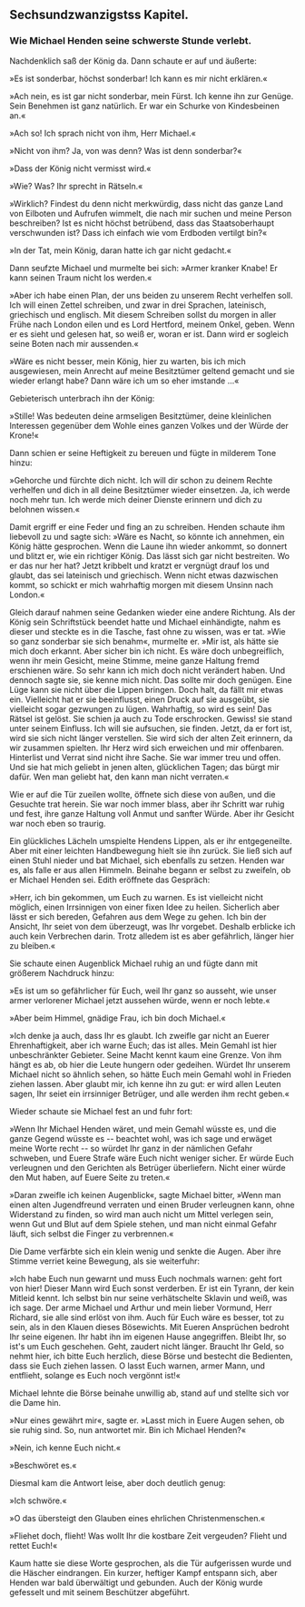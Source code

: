 
<h2>Sechsundzwanzigstss Kapitel.</h2>

<h3>Wie Michael Henden seine schwerste Stunde verlebt.</h3>

Nachdenklich saß der König da. Dann schaute er auf und äußerte:

»Es ist sonderbar, höchst sonderbar! Ich kann es mir nicht erklären.«

»Ach nein, es ist gar nicht sonderbar, mein Fürst. Ich kenne ihn
zur Genüge. Sein Benehmen ist ganz natürlich. Er war ein Schurke
von Kindesbeinen an.«

»Ach so! Ich sprach nicht von ihm, Herr Michael.«

»Nicht von ihm? Ja, von was denn? Was ist denn sonderbar?«

»Dass der König nicht vermisst wird.«

»Wie? Was? Ihr sprecht in Rätseln.«

»Wirklich? Findest du denn nicht merkwürdig, dass nicht das
ganze Land von Eilboten und Aufrufen wimmelt, die nach mir
suchen und meine Person beschreiben? Ist es nicht höchst betrübend, 
dass das Staatsoberhaupt verschwunden ist? Dass ich einfach wie
vom Erdboden vertilgt bin?«

»In der Tat, mein König, daran hatte ich gar nicht gedacht.«

Dann seufzte Michael und murmelte bei sich: »Armer kranker
Knabe! Er kann seinen Traum nicht los werden.«

»Aber ich habe einen Plan, der uns beiden zu unserem Recht
verhelfen soll. Ich will einen Zettel schreiben, und zwar in drei
Sprachen, lateinisch, griechisch und englisch. Mit diesem Schreiben
sollst du morgen in aller Frühe nach London eilen und es Lord Hertford,
meinem Onkel, geben. Wenn er es sieht und gelesen hat, so
weiß er, woran er ist. Dann wird er sogleich seine Boten nach mir
aussenden.«

»Wäre es nicht besser, mein König, hier zu warten, bis ich mich
ausgewiesen, mein Anrecht auf meine Besitztümer geltend gemacht
und sie wieder erlangt habe? Dann wäre ich um so eher imstande ...«

Gebieterisch unterbrach ihn der König:

»Stille! Was bedeuten deine armseligen Besitztümer, deine
kleinlichen Interessen gegenüber dem Wohle eines ganzen Volkes
und der Würde der Krone!«

Dann schien er seine Heftigkeit zu bereuen und fügte in milderem
Tone hinzu:

»Gehorche und fürchte dich nicht. Ich will dir schon zu deinem
Rechte verhelfen und dich in all deine Besitztümer wieder einsetzen. Ja,
ich werde noch mehr tun. Ich werde mich deiner Dienste erinnern
und dich zu belohnen wissen.«

Damit ergriff er eine Feder und fing an zu schreiben. Henden
schaute ihm liebevoll zu und sagte sich: »Wäre es Nacht, so könnte
ich annehmen, ein König hätte gesprochen. Wenn die Laune ihn
wieder ankommt, so donnert und blitzt er, wie ein richtiger König.
Das lässt sich gar nicht bestreiten. Wo er das nur her hat? Jetzt
kribbelt und kratzt er vergnügt drauf los und glaubt, das sei lateinisch
und griechisch. Wenn nicht etwas dazwischen kommt, so schickt er
mich wahrhaftig morgen mit diesem Unsinn nach London.«

Gleich darauf nahmen seine Gedanken wieder eine andere Richtung.
Als der König sein Schriftstück beendet hatte und Michael
einhändigte, nahm es dieser und steckte es in die Tasche, fast ohne
zu wissen, was er tat. »Wie so ganz sonderbar sie sich benahm«,
murmelte er. »Mir ist, als hätte sie mich doch erkannt. Aber sicher
bin ich nicht. Es wäre doch unbegreiflich, wenn ihr mein Gesicht, 
meine Stimme, meine ganze Haltung fremd erschienen wäre. So
sehr kann ich mich doch nicht verändert haben. Und dennoch sagte
sie, sie kenne mich nicht. Das sollte mir doch genügen. Eine Lüge
kann sie nicht über die Lippen bringen. Doch halt, da fällt mir
etwas ein. Vielleicht hat er sie beeinflusst, einen Druck auf sie ausgeübt,
sie vielleicht sogar gezwungen zu lügen. Wahrhaftig, so wird
es sein! Das Rätsel ist gelöst. Sie schien ja auch zu Tode erschrocken.
Gewiss! sie stand unter seinem Einfluss. Ich will sie aufsuchen, sie
finden. Jetzt, da er fort ist, wird sie sich nicht länger verstellen. Sie
wird sich der alten Zeit erinnern, da wir zusammen spielten. Ihr
Herz wird sich erweichen und mir offenbaren. Hinterlist und Verrat
sind nicht ihre Sache. Sie war immer treu und offen. Und sie hat
mich geliebt in jenen alten, glücklichen Tagen; das bürgt mir dafür.
Wen man geliebt hat, den kann man nicht verraten.«

Wie er auf die Tür zueilen wollte, öffnete sich diese von außen,
und die Gesuchte trat herein. Sie war noch immer blass, aber ihr
Schritt war ruhig und fest, ihre ganze Haltung voll Anmut und
sanfter Würde. Aber ihr Gesicht war noch eben so traurig.

Ein glückliches Lächeln umspielte Hendens Lippen, als er ihr
entgegeneilte. Aber mit einer leichten Handbewegung hielt sie ihn
zurück. Sie ließ sich auf einen Stuhl nieder und bat Michael, sich
ebenfalls zu setzen. Henden war es, als falle er aus allen Himmeln.
Beinahe begann er selbst zu zweifeln, ob er Michael Henden sei.
Edith eröffnete das Gespräch:

»Herr, ich bin gekommen, um Euch zu warnen. Es ist vielleicht
nicht möglich, einen Irrsinnigen von einer fixen Idee zu heilen.
Sicherlich aber lässt er sich bereden, Gefahren aus dem Wege zu gehen.
Ich bin der Ansicht, Ihr seiet von dem überzeugt, was Ihr vorgebet.
Deshalb erblicke ich auch kein Verbrechen darin. Trotz alledem ist
es aber gefährlich, länger hier zu bleiben.«

Sie schaute einen Augenblick Michael ruhig an und fügte dann
mit größerem Nachdruck hinzu:

»Es ist um so gefährlicher für Euch, weil Ihr ganz so ausseht,
wie unser armer verlorener Michael jetzt aussehen würde, wenn er
noch lebte.«

»Aber beim Himmel, gnädige Frau, ich bin doch Michael.«

»Ich denke ja auch, dass Ihr es glaubt. Ich zweifle gar nicht
an Euerer Ehrenhaftigkeit, aber ich warne Euch; das ist alles. Mein
Gemahl ist hier unbeschränkter Gebieter. Seine Macht kennt kaum 
eine Grenze. Von ihm hängt es ab, ob hier die Leute hungern oder
gedeihen. Würdet Ihr unserem Michael nicht so ähnlich sehen, so
hätte Euch mein Gemahl wohl in Frieden ziehen lassen. Aber
glaubt mir, ich kenne ihn zu gut: er wird allen Leuten sagen, Ihr
seiet ein irrsinniger Betrüger, und alle werden ihm recht geben.«

Wieder schaute sie Michael fest an und fuhr fort:

»Wenn Ihr Michael Henden wäret, und mein Gemahl wüsste
es, und die ganze Gegend wüsste es -- beachtet wohl, was ich sage
und erwäget meine Worte recht -- so würdet Ihr ganz in der nämlichen
Gefahr schweben, und Euere Strafe wäre Euch nicht weniger
sicher. Er würde Euch verleugnen und den Gerichten als Betrüger
überliefern. Nicht einer würde den Mut haben, auf Euere Seite
zu treten.«

»Daran zweifle ich keinen Augenblick«, sagte Michael bitter, »Wenn
man einen alten Jugendfreund verraten und einen Bruder verleugnen
kann, ohne Widerstand zu finden, so wird man auch nicht
um Mittel verlegen sein, wenn Gut und Blut auf dem Spiele stehen,
und man nicht einmal Gefahr läuft, sich selbst die Finger zu verbrennen.«

Die Dame verfärbte sich ein klein wenig und senkte die Augen.
Aber ihre Stimme verriet keine Bewegung, als sie weiterfuhr:

»Ich habe Euch nun gewarnt und muss Euch nochmals warnen:
geht fort von hier! Dieser Mann wird Euch sonst verderben. Er
ist ein Tyrann, der kein Mitleid kennt. Ich selbst bin nur seine verhätschelte
Sklavin und weiß, was ich sage. Der arme Michael und
Arthur und mein lieber Vormund, Herr Richard, sie alle sind erlöst
von ihm. Auch für Euch wäre es besser, tot zu sein, als in den Klauen
dieses Bösewichts. Mit Eueren Ansprüchen bedroht Ihr seine eigenen.
Ihr habt ihn im eigenen Hause angegriffen. Bleibt Ihr, so ist's um
Euch geschehen. Geht, zaudert nicht länger. Braucht Ihr Geld,
so nehmt hier, ich bitte Euch herzlich, diese Börse und bestecht die
Bedienten, dass sie Euch ziehen lassen. O lasst Euch warnen, armer
Mann, und entflieht, solange es Euch noch vergönnt ist!«

Michael lehnte die Börse beinahe unwillig ab, stand auf und
stellte sich vor die Dame hin.

»Nur eines gewährt mir«, sagte er. »Lasst mich in Euere Augen
sehen, ob sie ruhig sind. So, nun antwortet mir. Bin ich Michael
Henden?«

»Nein, ich kenne Euch nicht.«
 

»Beschwöret es.«

Diesmal kam die Antwort leise, aber doch deutlich genug:

»Ich schwöre.«

»O das übersteigt den Glauben eines ehrlichen Christenmenschen.«

»Fliehet doch, flieht! Was wollt Ihr die kostbare Zeit vergeuden?
Flieht und rettet Euch!«

Kaum hatte sie diese Worte gesprochen, als die Tür aufgerissen
wurde und die Häscher eindrangen. Ein kurzer, heftiger Kampf
entspann sich, aber Henden war bald überwältigt und gebunden.
Auch der König wurde gefesselt und mit seinem Beschützer abgeführt.

